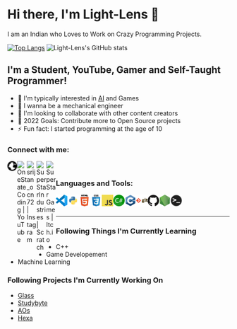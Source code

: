 # Hi there, I'm Light-Lens 👋
I am an Indian who Loves to Work on Crazy Programming Projects.

[![Top Langs](https://github-readme-stats.vercel.app/api/top-langs/?username=Light-Lens&theme=tokyonight&hide_border=true)](https://github.com/anuraghazra/github-readme-stats)
![Light-Lens's GitHub stats](https://github-readme-stats.vercel.app/api?username=Light-Lens&theme=tokyonight&show_icons=true&hide_border=true)

## I'm a Student, YouTube, Gamer and Self-Taught Programmer!

- 🔭 I'm typically interested in [AI][AIVideo] and Games
- 🌱 I wanna be a mechanical engineer
- 👯 I'm looking to collaborate with other content creators
- 🥅 2022 Goals: Contribute more to Open Source projects
- ⚡ Fun fact: I started programming at the age of 10

### Connect with me:

[<img align="left" alt="uscontent.blogspot.com" width="22px" src="https://raw.githubusercontent.com/iconic/open-iconic/master/svg/globe.svg" />][Website]
[<img align="left" alt="OneState Coding | YouTube" width="22px" src="https://cdn.jsdelivr.net/npm/simple-icons@v3/icons/youtube.svg" />][YouTube]
[<img align="left" alt="srijan_ocn72 | Instagram" width="22px" src="https://cdn.jsdelivr.net/npm/simple-icons@v3/icons/instagram.svg" />][Instagram]
[<img align="left" alt="SuperStarIndustries | Scratch" width="22px" src="https://cdn.jsdelivr.net/npm/simple-icons@3.13.0/icons/scratch.svg" />][Scratch]
[<img align="left" alt="SuperStar Games | Itch.io" width="22px" src="https://cdn.jsdelivr.net/npm/simple-icons@3.13.0/icons/itch-dot-io.svg" />][Itch]

<br />

### Languages and Tools:

<img align="left" alt="Visual Studio Code" width="26px" src="https://raw.githubusercontent.com/github/explore/80688e429a7d4ef2fca1e82350fe8e3517d3494d/topics/visual-studio-code/visual-studio-code.png" />
<img align="left" alt="Python" width="26px" src="https://raw.githubusercontent.com/github/explore/80688e429a7d4ef2fca1e82350fe8e3517d3494d/topics/python/python.png" />
<img align="left" alt="HTML5" width="26px" src="https://raw.githubusercontent.com/github/explore/80688e429a7d4ef2fca1e82350fe8e3517d3494d/topics/html/html.png" />
<img align="left" alt="CSS3" width="26px" src="https://raw.githubusercontent.com/github/explore/80688e429a7d4ef2fca1e82350fe8e3517d3494d/topics/css/css.png" />
<img align="left" alt="JavaScript" width="26px" src="https://raw.githubusercontent.com/github/explore/80688e429a7d4ef2fca1e82350fe8e3517d3494d/topics/javascript/javascript.png" />
<img align="left" alt="C#" width="26px" src="https://raw.githubusercontent.com/github/explore/80688e429a7d4ef2fca1e82350fe8e3517d3494d/topics/csharp/csharp.png" />
<img align="left" alt="C++" width="26px" src="https://raw.githubusercontent.com/github/explore/80688e429a7d4ef2fca1e82350fe8e3517d3494d/topics/cpp/cpp.png" />
<img align="left" alt="Git" width="26px" src="https://raw.githubusercontent.com/github/explore/80688e429a7d4ef2fca1e82350fe8e3517d3494d/topics/git/git.png" />
<img align="left" alt="GitHub" width="26px" src="https://raw.githubusercontent.com/github/explore/78df643247d429f6cc873026c0622819ad797942/topics/github/github.png" />
<img align="left" alt="Node.js" width="26px" src="https://raw.githubusercontent.com/github/explore/80688e429a7d4ef2fca1e82350fe8e3517d3494d/topics/nodejs/nodejs.png" />
<img align="left" alt="Terminal" width="26px" src="https://raw.githubusercontent.com/github/explore/80688e429a7d4ef2fca1e82350fe8e3517d3494d/topics/terminal/terminal.png" />

<br />
<br />

---

### Following Things I'm Currently Learning

- C++
- Game Developement
- Machine Learning

### Following Projects I'm Currently Working On

- [Glass](https://github.com/Light-Lens/Glass)
- [Studybyte](https://github.com/Light-Lens/Studybyte)
- [AOs](https://github.com/Light-Lens/AOs)
- [Hexa](https://github.com/Light-Lens/Hexa)

[AIVideo]: https://www.youtube.com/watch?v=AuThE5bxpDE
[Website]: https://uscontent.blogspot.com/
[YouTube]: https://www.youtube.com/channel/UCrphqZNc_r-KsOTeTKH5hwA
[Instagram]: https://www.instagram.com/srijan_ocn72/
[Scratch]: https://scratch.mit.edu/users/SuperStarIndustries
[Itch]: https://superstar-games.itch.io
